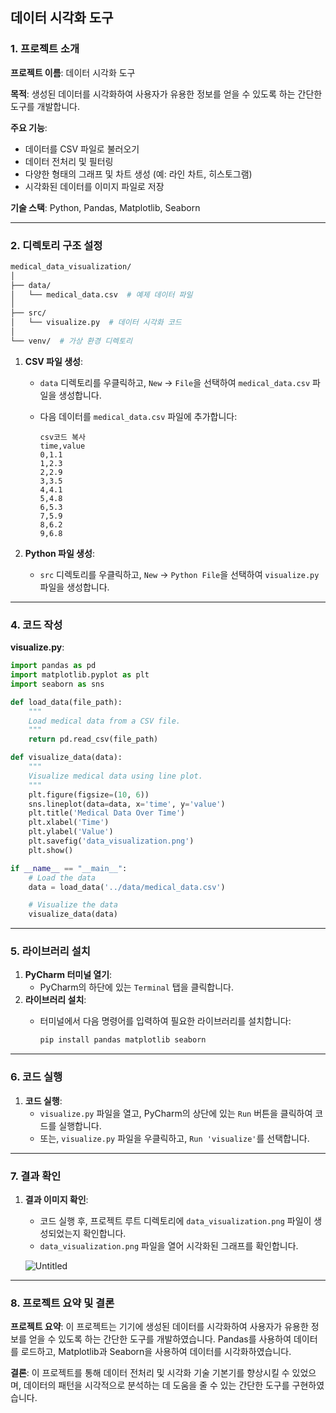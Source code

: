 ## 데이터 시각화 도구

### 1. 프로젝트 소개

**프로젝트 이름**: 데이터 시각화 도구

**목적**: 생성된 데이터를 시각화하여 사용자가 유용한 정보를 얻을 수 있도록 하는 간단한 도구를 개발합니다.

**주요 기능**:

- 데이터를 CSV 파일로 불러오기
- 데이터 전처리 및 필터링
- 다양한 형태의 그래프 및 차트 생성 (예: 라인 차트, 히스토그램)
- 시각화된 데이터를 이미지 파일로 저장

**기술 스택**: Python, Pandas, Matplotlib, Seaborn

---

### 2. 디렉토리 구조 설정

```bash
medical_data_visualization/
│
├── data/
│   └── medical_data.csv  # 예제 데이터 파일
│
├── src/
│   └── visualize.py  # 데이터 시각화 코드
│
└── venv/  # 가상 환경 디렉토리

```

1. **CSV 파일 생성**:
    - `data` 디렉토리를 우클릭하고, `New` -> `File`을 선택하여 `medical_data.csv` 파일을 생성합니다.
    - 다음 데이터를 `medical_data.csv` 파일에 추가합니다:
        
        ```
        csv코드 복사
        time,value
        0,1.1
        1,2.3
        2,2.9
        3,3.5
        4,4.1
        5,4.8
        6,5.3
        7,5.9
        8,6.2
        9,6.8
        
        ```
        
2. **Python 파일 생성**:
    - `src` 디렉토리를 우클릭하고, `New` -> `Python File`을 선택하여 `visualize.py` 파일을 생성합니다.

---

### 4. 코드 작성

**visualize.py**:

```python
import pandas as pd
import matplotlib.pyplot as plt
import seaborn as sns

def load_data(file_path):
    """
    Load medical data from a CSV file.
    """
    return pd.read_csv(file_path)

def visualize_data(data):
    """
    Visualize medical data using line plot.
    """
    plt.figure(figsize=(10, 6))
    sns.lineplot(data=data, x='time', y='value')
    plt.title('Medical Data Over Time')
    plt.xlabel('Time')
    plt.ylabel('Value')
    plt.savefig('data_visualization.png')
    plt.show()

if __name__ == "__main__":
    # Load the data
    data = load_data('../data/medical_data.csv')

    # Visualize the data
    visualize_data(data)

```

---

### 5. 라이브러리 설치

1. **PyCharm 터미널 열기**:
    - PyCharm의 하단에 있는 `Terminal` 탭을 클릭합니다.
2. **라이브러리 설치**:
    - 터미널에서 다음 명령어를 입력하여 필요한 라이브러리를 설치합니다:
        
        ```bash
        pip install pandas matplotlib seaborn
        ```
        

---

### 6. 코드 실행

1. **코드 실행**:
    - `visualize.py` 파일을 열고, PyCharm의 상단에 있는 `Run` 버튼을 클릭하여 코드를 실행합니다.
    - 또는, `visualize.py` 파일을 우클릭하고, `Run 'visualize'`를 선택합니다.

---

### 7. 결과 확인

1. **결과 이미지 확인**:
    - 코드 실행 후, 프로젝트 루트 디렉토리에 `data_visualization.png` 파일이 생성되었는지 확인합니다.
    - `data_visualization.png` 파일을 열어 시각화된 그래프를 확인합니다.
    
    ![Untitled](https://prod-files-secure.s3.us-west-2.amazonaws.com/f9f35de7-0091-4a79-819a-501ef9435828/7e7fc5e2-f655-4a48-97b7-e95f10ed0ecc/Untitled.png)
    

---

### 8. 프로젝트 요약 및 결론

**프로젝트 요약**:
이 프로젝트는 기기에 생성된 데이터를 시각화하여 사용자가 유용한 정보를 얻을 수 있도록 하는 간단한 도구를 개발하였습니다. Pandas를 사용하여 데이터를 로드하고, Matplotlib과 Seaborn을 사용하여 데이터를 시각화하였습니다.

**결론**:
이 프로젝트를 통해 데이터 전처리 및 시각화 기술 기본기를 향상시킬 수 있었으며, 데이터의 패턴을 시각적으로 분석하는 데 도움을 줄 수 있는 간단한 도구를 구현하였습니다.
